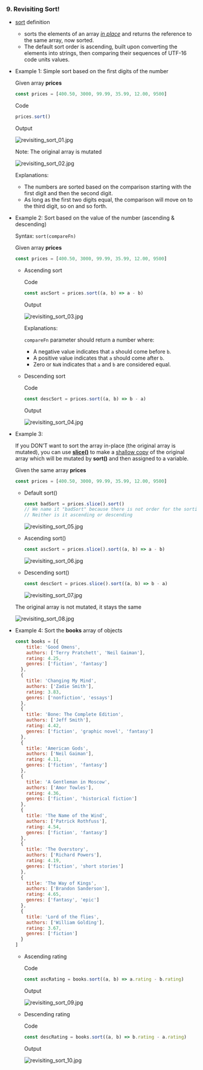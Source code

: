 ### 9. Revisiting Sort!

- [sort](https://developer.mozilla.org/en-US/docs/Web/JavaScript/Reference/Global_Objects/Array/sort) definition
    - sorts the elements of an array [*in place*](https://en.wikipedia.org/wiki/In-place_algorithm) and returns the reference to the same array, now sorted.
    - The default sort order is ascending, built upon converting the elements into strings, then comparing their sequences of UTF-16 code units values.

- Example 1: Simple sort based on the first digits of the number

    Given array **prices**

    ```jsx
    const prices = [400.50, 3000, 99.99, 35.99, 12.00, 9500]
    ```

    Code

    ```jsx
    prices.sort()
    ```

    Output

    ![revisiting_sort_01.jpg](./images/revisiting_sort_01.jpg)

    Note: The original array is mutated

    ![revisiting_sort_02.jpg](./images/revisiting_sort_02.jpg)

    Explanations:

    - The numbers are sorted based on the comparison starting with the first digit and then the second digit.
    - As long as the first two digits equal, the comparison will move on to the third digit, so on and so forth.

- Example 2: Sort based on the value of the number (ascending & descending)

    Syntax: `sort(compareFn)`

    Given array **prices**

    ```jsx
    const prices = [400.50, 3000, 99.99, 35.99, 12.00, 9500]
    ```

    - Ascending sort

        Code

        ```jsx
        const ascSort = prices.sort((a, b) => a - b)
        ```

        Output

        ![revisiting_sort_03.jpg](./images/revisiting_sort_03.jpg)

        Explanations:

        `compareFn` parameter should return a number where:

        - A negative value indicates that `a` should come before `b`.
        - A positive value indicates that `a` should come after `b`.
        - Zero or `NaN` indicates that `a` and `b` are considered equal.

    - Descending sort

        Code

        ```jsx
        const descSort = prices.sort((a, b) => b - a)
        ```

        Output

        ![revisiting_sort_04.jpg](./images/revisiting_sort_04.jpg)


- Example 3:

    If you DON’T want to sort the array in-place (the original array is mutated), you can use [**slice()**](https://developer.mozilla.org/en-US/docs/Web/JavaScript/Reference/Global_Objects/Array/slice) to make a [shallow copy](https://developer.mozilla.org/en-US/docs/Glossary/Shallow_copy) of the original array which will be mutated by **sort()** and then assigned to a variable.

    Given the same array **prices**

    ```jsx
    const prices = [400.50, 3000, 99.99, 35.99, 12.00, 9500]
    ```

    - Default sort()

        ```jsx
        const badSort = prices.slice().sort()
        // We name it "badSort" because there is not order for the sorting array
        // Neither is it ascending or descending
        ```

        ![revisiting_sort_05.jpg](./images/revisiting_sort_05.jpg)


    - Ascending sort()

        ```jsx
        const ascSort = prices.slice().sort((a, b) => a - b)
        ```

        ![revisiting_sort_06.jpg](./images/revisiting_sort_06.jpg)


    - Descending sort()

        ```jsx
        const descSort = prices.slice().sort((a, b) => b - a)
        ```

        ![revisiting_sort_07.jpg](./images/revisiting_sort_07.jpg)


    The original array is not mutated, it stays the same

    ![revisiting_sort_08.jpg](./images/revisiting_sort_08.jpg)


- Example 4: Sort the **books** array of objects

    ```jsx
    const books = [{
        title: 'Good Omens',
        authors: ['Terry Pratchett', 'Neil Gaiman'],
        rating: 4.25,
        genres: ['fiction', 'fantasy']
      },
      {
        title: 'Changing My Mind',
        authors: ['Zadie Smith'],
        rating: 3.83,
        genres: ['nonfiction', 'essays']
      },
      {
        title: 'Bone: The Complete Edition',
        authors: ['Jeff Smith'],
        rating: 4.42,
        genres: ['fiction', 'graphic novel', 'fantasy']
      },
      {
        title: 'American Gods',
        authors: ['Neil Gaiman'],
        rating: 4.11,
        genres: ['fiction', 'fantasy']
      },
      {
        title: 'A Gentleman in Moscow',
        authors: ['Amor Towles'],
        rating: 4.36,
        genres: ['fiction', 'historical fiction']
      },
      {
        title: 'The Name of the Wind',
        authors: ['Patrick Rothfuss'],
        rating: 4.54,
        genres: ['fiction', 'fantasy']
      },
      {
        title: 'The Overstory',
        authors: ['Richard Powers'],
        rating: 4.19,
        genres: ['fiction', 'short stories']
      },
      {
        title: 'The Way of Kings',
        authors: ['Brandon Sanderson'],
        rating: 4.65,
        genres: ['fantasy', 'epic']
      },
      {
        title: 'Lord of the flies',
        authors: ['William Golding'],
        rating: 3.67,
        genres: ['fiction']
      }
    ]
    ```

    - Ascending rating

        Code

        ```jsx
        const ascRating = books.sort((a, b) => a.rating - b.rating)
        ```

        Output

        ![revisiting_sort_09.jpg](./images/revisiting_sort_09.jpg)


    - Descending rating

        Code

        ```jsx
        const descRating = books.sort((a, b) => b.rating - a.rating)
        ```

        Output

        ![revisiting_sort_10.jpg](./images/revisiting_sort_10.jpg)
